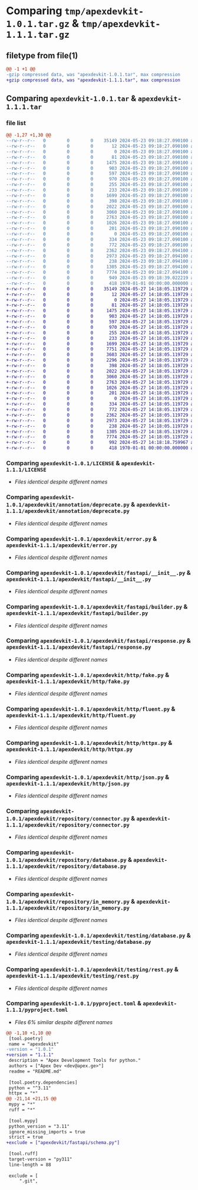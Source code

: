 # Comparing `tmp/apexdevkit-1.0.1.tar.gz` & `tmp/apexdevkit-1.1.1.tar.gz`

## filetype from file(1)

```diff
@@ -1 +1 @@
-gzip compressed data, was "apexdevkit-1.0.1.tar", max compression
+gzip compressed data, was "apexdevkit-1.1.1.tar", max compression
```

## Comparing `apexdevkit-1.0.1.tar` & `apexdevkit-1.1.1.tar`

### file list

```diff
@@ -1,27 +1,30 @@
--rw-r--r--   0        0        0    35149 2024-05-23 09:18:27.090100 apexdevkit-1.0.1/LICENSE
--rw-r--r--   0        0        0       12 2024-05-23 09:18:27.090100 apexdevkit-1.0.1/README.md
--rw-r--r--   0        0        0        0 2024-05-23 09:18:27.090100 apexdevkit-1.0.1/apexdevkit/__init__.py
--rw-r--r--   0        0        0       81 2024-05-23 09:18:27.090100 apexdevkit-1.0.1/apexdevkit/annotation/__init__.py
--rw-r--r--   0        0        0     1475 2024-05-23 09:18:27.090100 apexdevkit-1.0.1/apexdevkit/annotation/deprecate.py
--rw-r--r--   0        0        0      903 2024-05-23 09:18:27.090100 apexdevkit-1.0.1/apexdevkit/error.py
--rw-r--r--   0        0        0      597 2024-05-23 09:18:27.090100 apexdevkit-1.0.1/apexdevkit/fastapi/__init__.py
--rw-r--r--   0        0        0      970 2024-05-23 09:18:27.090100 apexdevkit-1.0.1/apexdevkit/fastapi/builder.py
--rw-r--r--   0        0        0      255 2024-05-23 09:18:27.090100 apexdevkit-1.0.1/apexdevkit/fastapi/dependable.py
--rw-r--r--   0        0        0      233 2024-05-23 09:18:27.090100 apexdevkit-1.0.1/apexdevkit/fastapi/docs.py
--rw-r--r--   0        0        0     1699 2024-05-23 09:18:27.090100 apexdevkit-1.0.1/apexdevkit/fastapi/response.py
--rw-r--r--   0        0        0      398 2024-05-23 09:18:27.090100 apexdevkit-1.0.1/apexdevkit/http/__init__.py
--rw-r--r--   0        0        0     2022 2024-05-23 09:18:27.090100 apexdevkit-1.0.1/apexdevkit/http/fake.py
--rw-r--r--   0        0        0     3060 2024-05-23 09:18:27.090100 apexdevkit-1.0.1/apexdevkit/http/fluent.py
--rw-r--r--   0        0        0     2763 2024-05-23 09:18:27.090100 apexdevkit-1.0.1/apexdevkit/http/httpx.py
--rw-r--r--   0        0        0     1026 2024-05-23 09:18:27.090100 apexdevkit-1.0.1/apexdevkit/http/json.py
--rw-r--r--   0        0        0      201 2024-05-23 09:18:27.090100 apexdevkit-1.0.1/apexdevkit/http/url.py
--rw-r--r--   0        0        0        0 2024-05-23 09:18:27.090100 apexdevkit-1.0.1/apexdevkit/py.typed
--rw-r--r--   0        0        0      334 2024-05-23 09:18:27.090100 apexdevkit-1.0.1/apexdevkit/repository/__init__.py
--rw-r--r--   0        0        0      772 2024-05-23 09:18:27.090100 apexdevkit-1.0.1/apexdevkit/repository/connector.py
--rw-r--r--   0        0        0     2362 2024-05-23 09:18:27.094100 apexdevkit-1.0.1/apexdevkit/repository/database.py
--rw-r--r--   0        0        0     2973 2024-05-23 09:18:27.094100 apexdevkit-1.0.1/apexdevkit/repository/in_memory.py
--rw-r--r--   0        0        0      238 2024-05-23 09:18:27.094100 apexdevkit-1.0.1/apexdevkit/testing/__init__.py
--rw-r--r--   0        0        0     1305 2024-05-23 09:18:27.094100 apexdevkit-1.0.1/apexdevkit/testing/database.py
--rw-r--r--   0        0        0     7774 2024-05-23 09:18:27.094100 apexdevkit-1.0.1/apexdevkit/testing/rest.py
--rw-r--r--   0        0        0      949 2024-05-23 09:18:39.022219 apexdevkit-1.0.1/pyproject.toml
--rw-r--r--   0        0        0      418 1970-01-01 00:00:00.000000 apexdevkit-1.0.1/PKG-INFO
+-rw-r--r--   0        0        0    35149 2024-05-27 14:18:05.119729 apexdevkit-1.1.1/LICENSE
+-rw-r--r--   0        0        0       12 2024-05-27 14:18:05.119729 apexdevkit-1.1.1/README.md
+-rw-r--r--   0        0        0        0 2024-05-27 14:18:05.119729 apexdevkit-1.1.1/apexdevkit/__init__.py
+-rw-r--r--   0        0        0       81 2024-05-27 14:18:05.119729 apexdevkit-1.1.1/apexdevkit/annotation/__init__.py
+-rw-r--r--   0        0        0     1475 2024-05-27 14:18:05.119729 apexdevkit-1.1.1/apexdevkit/annotation/deprecate.py
+-rw-r--r--   0        0        0      903 2024-05-27 14:18:05.119729 apexdevkit-1.1.1/apexdevkit/error.py
+-rw-r--r--   0        0        0      597 2024-05-27 14:18:05.119729 apexdevkit-1.1.1/apexdevkit/fastapi/__init__.py
+-rw-r--r--   0        0        0      970 2024-05-27 14:18:05.119729 apexdevkit-1.1.1/apexdevkit/fastapi/builder.py
+-rw-r--r--   0        0        0      255 2024-05-27 14:18:05.119729 apexdevkit-1.1.1/apexdevkit/fastapi/dependable.py
+-rw-r--r--   0        0        0      233 2024-05-27 14:18:05.119729 apexdevkit-1.1.1/apexdevkit/fastapi/docs.py
+-rw-r--r--   0        0        0     1699 2024-05-27 14:18:05.119729 apexdevkit-1.1.1/apexdevkit/fastapi/response.py
+-rw-r--r--   0        0        0     7751 2024-05-27 14:18:05.119729 apexdevkit-1.1.1/apexdevkit/fastapi/router.py
+-rw-r--r--   0        0        0     3603 2024-05-27 14:18:05.119729 apexdevkit-1.1.1/apexdevkit/fastapi/schema.py
+-rw-r--r--   0        0        0     2296 2024-05-27 14:18:05.119729 apexdevkit-1.1.1/apexdevkit/fastapi/service.py
+-rw-r--r--   0        0        0      398 2024-05-27 14:18:05.119729 apexdevkit-1.1.1/apexdevkit/http/__init__.py
+-rw-r--r--   0        0        0     2022 2024-05-27 14:18:05.119729 apexdevkit-1.1.1/apexdevkit/http/fake.py
+-rw-r--r--   0        0        0     3060 2024-05-27 14:18:05.119729 apexdevkit-1.1.1/apexdevkit/http/fluent.py
+-rw-r--r--   0        0        0     2763 2024-05-27 14:18:05.119729 apexdevkit-1.1.1/apexdevkit/http/httpx.py
+-rw-r--r--   0        0        0     1026 2024-05-27 14:18:05.119729 apexdevkit-1.1.1/apexdevkit/http/json.py
+-rw-r--r--   0        0        0      201 2024-05-27 14:18:05.119729 apexdevkit-1.1.1/apexdevkit/http/url.py
+-rw-r--r--   0        0        0        0 2024-05-27 14:18:05.119729 apexdevkit-1.1.1/apexdevkit/py.typed
+-rw-r--r--   0        0        0      334 2024-05-27 14:18:05.119729 apexdevkit-1.1.1/apexdevkit/repository/__init__.py
+-rw-r--r--   0        0        0      772 2024-05-27 14:18:05.119729 apexdevkit-1.1.1/apexdevkit/repository/connector.py
+-rw-r--r--   0        0        0     2362 2024-05-27 14:18:05.119729 apexdevkit-1.1.1/apexdevkit/repository/database.py
+-rw-r--r--   0        0        0     2973 2024-05-27 14:18:05.119729 apexdevkit-1.1.1/apexdevkit/repository/in_memory.py
+-rw-r--r--   0        0        0      238 2024-05-27 14:18:05.119729 apexdevkit-1.1.1/apexdevkit/testing/__init__.py
+-rw-r--r--   0        0        0     1305 2024-05-27 14:18:05.119729 apexdevkit-1.1.1/apexdevkit/testing/database.py
+-rw-r--r--   0        0        0     7774 2024-05-27 14:18:05.119729 apexdevkit-1.1.1/apexdevkit/testing/rest.py
+-rw-r--r--   0        0        0      992 2024-05-27 14:18:18.759967 apexdevkit-1.1.1/pyproject.toml
+-rw-r--r--   0        0        0      418 1970-01-01 00:00:00.000000 apexdevkit-1.1.1/PKG-INFO
```

### Comparing `apexdevkit-1.0.1/LICENSE` & `apexdevkit-1.1.1/LICENSE`

 * *Files identical despite different names*

### Comparing `apexdevkit-1.0.1/apexdevkit/annotation/deprecate.py` & `apexdevkit-1.1.1/apexdevkit/annotation/deprecate.py`

 * *Files identical despite different names*

### Comparing `apexdevkit-1.0.1/apexdevkit/error.py` & `apexdevkit-1.1.1/apexdevkit/error.py`

 * *Files identical despite different names*

### Comparing `apexdevkit-1.0.1/apexdevkit/fastapi/__init__.py` & `apexdevkit-1.1.1/apexdevkit/fastapi/__init__.py`

 * *Files identical despite different names*

### Comparing `apexdevkit-1.0.1/apexdevkit/fastapi/builder.py` & `apexdevkit-1.1.1/apexdevkit/fastapi/builder.py`

 * *Files identical despite different names*

### Comparing `apexdevkit-1.0.1/apexdevkit/fastapi/response.py` & `apexdevkit-1.1.1/apexdevkit/fastapi/response.py`

 * *Files identical despite different names*

### Comparing `apexdevkit-1.0.1/apexdevkit/http/fake.py` & `apexdevkit-1.1.1/apexdevkit/http/fake.py`

 * *Files identical despite different names*

### Comparing `apexdevkit-1.0.1/apexdevkit/http/fluent.py` & `apexdevkit-1.1.1/apexdevkit/http/fluent.py`

 * *Files identical despite different names*

### Comparing `apexdevkit-1.0.1/apexdevkit/http/httpx.py` & `apexdevkit-1.1.1/apexdevkit/http/httpx.py`

 * *Files identical despite different names*

### Comparing `apexdevkit-1.0.1/apexdevkit/http/json.py` & `apexdevkit-1.1.1/apexdevkit/http/json.py`

 * *Files identical despite different names*

### Comparing `apexdevkit-1.0.1/apexdevkit/repository/connector.py` & `apexdevkit-1.1.1/apexdevkit/repository/connector.py`

 * *Files identical despite different names*

### Comparing `apexdevkit-1.0.1/apexdevkit/repository/database.py` & `apexdevkit-1.1.1/apexdevkit/repository/database.py`

 * *Files identical despite different names*

### Comparing `apexdevkit-1.0.1/apexdevkit/repository/in_memory.py` & `apexdevkit-1.1.1/apexdevkit/repository/in_memory.py`

 * *Files identical despite different names*

### Comparing `apexdevkit-1.0.1/apexdevkit/testing/database.py` & `apexdevkit-1.1.1/apexdevkit/testing/database.py`

 * *Files identical despite different names*

### Comparing `apexdevkit-1.0.1/apexdevkit/testing/rest.py` & `apexdevkit-1.1.1/apexdevkit/testing/rest.py`

 * *Files identical despite different names*

### Comparing `apexdevkit-1.0.1/pyproject.toml` & `apexdevkit-1.1.1/pyproject.toml`

 * *Files 6% similar despite different names*

```diff
@@ -1,10 +1,10 @@
 [tool.poetry]
 name = "apexdevkit"
-version = "1.0.1"
+version = "1.1.1"
 description = "Apex Development Tools for python."
 authors = ["Apex Dev <dev@apex.ge>"]
 readme = "README.md"
 
 [tool.poetry.dependencies]
 python = "^3.11"
 httpx = "*"
@@ -21,14 +21,15 @@
 mypy = "*"
 ruff = "*"
 
 [tool.mypy]
 python_version = "3.11"
 ignore_missing_imports = true
 strict = true
+exclude = ["apexdevkit/fastapi/schema.py"]
 
 [tool.ruff]
 target-version = "py311"
 line-length = 88
 
 exclude = [
     ".git",
```


